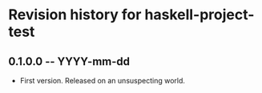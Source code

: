 # Revision history for haskell-project-test

## 0.1.0.0 -- YYYY-mm-dd

* First version. Released on an unsuspecting world.
